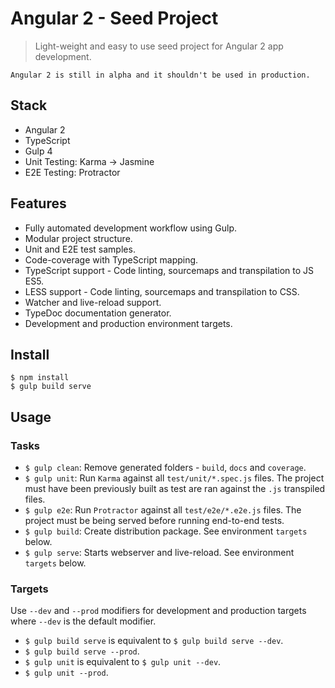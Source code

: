 # Angular 2 - Seed Project
> Light-weight and easy to use seed project for Angular 2 app development.

```
Angular 2 is still in alpha and it shouldn't be used in production.
```

## Stack
- Angular 2
- TypeScript
- Gulp 4
- Unit Testing: Karma -> Jasmine
- E2E Testing: Protractor

## Features
- Fully automated development workflow using Gulp.
- Modular project structure.
- Unit and E2E test samples.
- Code-coverage with TypeScript mapping.
- TypeScript support - Code linting, sourcemaps and transpilation to JS ES5.
- LESS support - Code linting, sourcemaps and transpilation to CSS.
- Watcher and live-reload support.
- TypeDoc documentation generator.
- Development and production environment targets.

## Install
```
$ npm install
$ gulp build serve
```

## Usage
### Tasks
- `$ gulp clean`: Remove generated folders - `build`, `docs` and `coverage`.
- `$ gulp unit`: Run `Karma` against all `test/unit/*.spec.js` files. The project must have been previously built as test are ran against the `.js` transpiled files.
- `$ gulp e2e`: Run `Protractor` against all `test/e2e/*.e2e.js` files. The project must be being served before running end-to-end tests.
- `$ gulp build`: Create distribution package. See environment `targets` below.
- `$ gulp serve`: Starts webserver and live-reload. See environment `targets` below.

### Targets
Use `--dev` and `--prod` modifiers for development and production targets where `--dev` is the default modifier.

- `$ gulp build serve` is equivalent to `$ gulp build serve --dev`.
- `$ gulp build serve --prod`.
- `$ gulp unit` is equivalent to `$ gulp unit --dev`.
- `$ gulp unit --prod`.
